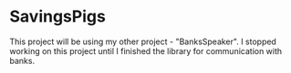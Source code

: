 # SavingsPigs

This project will be using my other project - "BanksSpeaker". I stopped working on this project until I finished the library for communication with banks.
